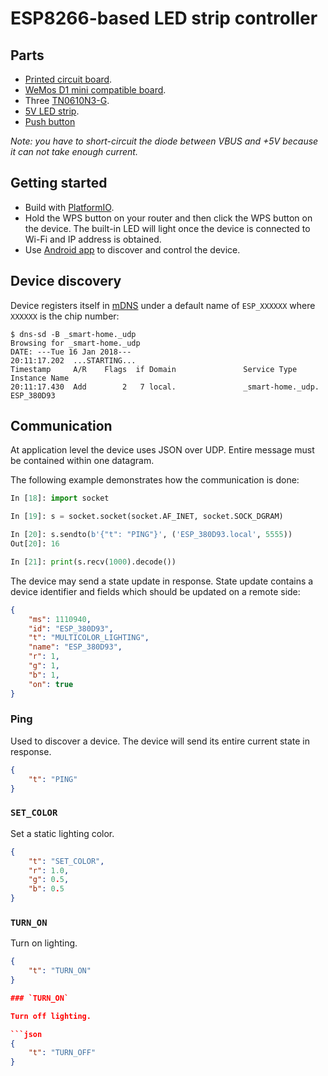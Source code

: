 # ESP8266-based LED strip controller

## Parts

* [Printed circuit board](http://s.click.aliexpress.com/e/bA27UN7?fromSns=Telegram).
* [WeMos D1 mini compatible board](http://s.click.aliexpress.com/e/u7Ubune?fromSns=Telegram).
* Three [TN0610N3-G](https://www.aliexpress.com/item/TN0610N3-TN0610N3-G-TN0610-TO-92/32814210792.html).
* [5V LED strip](http://s.click.aliexpress.com/e/emimIQJ?fromSns=Telegram).
* [Push button](https://www.aliexpress.com/item/50pcs-lot-6x6x4-3MM-4PIN-G89-Tactile-Tact-Push-Button-Micro-Switch-Direct-Plug-in-Self/32669948621.html)

*Note: you have to short-circuit the diode between VBUS and +5V because it can not take enough current.*

## Getting started

* Build with [PlatformIO](http://platformio.org/).
* Hold the WPS button on your router and then click the WPS button on the device. The built-in LED will light once the device is connected to Wi-Fi and IP address is obtained.
* Use [Android app](https://github.com/eigenein/smart-home) to discover and control the device.

## Device discovery

Device registers itself in [mDNS](https://en.wikipedia.org/wiki/Multicast_DNS) under a default name of `ESP_XXXXXX` where `XXXXXX` is the chip number:

```
$ dns-sd -B _smart-home._udp
Browsing for _smart-home._udp
DATE: ---Tue 16 Jan 2018---
20:11:17.202  ...STARTING...
Timestamp     A/R    Flags  if Domain               Service Type         Instance Name
20:11:17.430  Add        2   7 local.               _smart-home._udp.    ESP_380D93
```

## Communication

At application level the device uses JSON over UDP. Entire message must be сontained within one datagram.

The following example demonstrates how the communication is done:

```python
In [18]: import socket

In [19]: s = socket.socket(socket.AF_INET, socket.SOCK_DGRAM)

In [20]: s.sendto(b'{"t": "PING"}', ('ESP_380D93.local', 5555))
Out[20]: 16

In [21]: print(s.recv(1000).decode())
```

The device may send a state update in response. State update contains a device identifier and fields which should be updated on a remote side:

```json
{
    "ms": 1110940,
    "id": "ESP_380D93",
    "t": "MULTICOLOR_LIGHTING",
    "name": "ESP_380D93",
    "r": 1,
    "g": 1,
    "b": 1,
    "on": true
}
```

### Ping

Used to discover a device. The device will send its entire current state in response.

```json
{
    "t": "PING"
}
```

### `SET_COLOR`

Set a static lighting color.

```json
{
    "t": "SET_COLOR",
    "r": 1.0,
    "g": 0.5,
    "b": 0.5
}
```

### `TURN_ON`

Turn on lighting.

```json
{
    "t": "TURN_ON"
}

### `TURN_ON`

Turn off lighting.

```json
{
    "t": "TURN_OFF"
}
